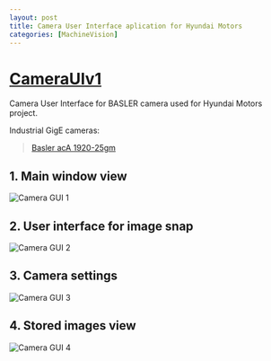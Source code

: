 ```yaml
---
layout: post
title: Camera User Interface aplication for Hyundai Motors
categories: [MachineVision]
---
```


# [CameraUIv1](https://codeleccz.github.io/CameraUIv1/)
Camera User Interface for BASLER camera used for Hyundai Motors project.

Industrial GigE cameras:
> [Basler acA 1920-25gm](https://www.baslerweb.com/en/products/cameras/area-scan-cameras/ace/aca1920-25gm/)

## 1. Main window view

![Camera GUI 1](https://codeleccz.github.io/images/CameraUIv1/hyundai1.png)

## 2. User interface for image snap

![Camera GUI 2](https://codeleccz.github.io/images/CameraUIv1/hyundai2.png)

## 3. Camera settings

![Camera GUI 3](https://codeleccz.github.io/images/CameraUIv1/hyundai3.png)

## 4. Stored images view

![Camera GUI 4](https://codeleccz.github.io/images/CameraUIv1/hyundai4.png)
